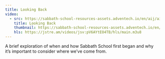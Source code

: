 ```yaml
---
title: Looking Back
video:
  - src: https://sabbath-school-resources-assets.adventech.io/en/aij/aij-training-videos/assets/en-aij-looking-back.mp4
    title: Looking Back
    thumbnail: https://sabbath-school-resources-assets.adventech.io/en/aij/aij-training-videos/06-looking-back/cover.png
    hls: https://jstre.am/videos/jsv:pV6AYtEO4TB/hls/main.m3u8
---
```


A brief exploration of when and how Sabbath School first began and why it’s important to consider where we’ve come from.